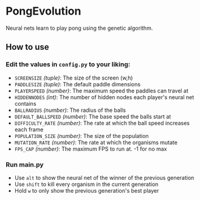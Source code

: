 # PongEvolution
Neural nets learn to play pong using the genetic algorithm.

## How to use

### Edit the values in `config.py` to your liking:

- `SCREENSIZE` *(tuple)*: The size of the screen (w,h)
- `PADDLESIZE` *(tuple)*: The default paddle dimensions
- `PLAYERSPEED` *(number)*: The maximum speed the paddles can travel at
- `HIDDENNODES` *(int)*: The number of hidden nodes each player's neural net contains
- `BALLRADIUS` *(number)*: The radius of the balls
- `DEFAULT_BALLSPEED` *(number)*: The base speed the balls start at
- `DIFFICULTY_RATE` *(number)*: The rate at which the ball speed increases each frame
- `POPULATION_SIZE` *(number)*: The size of the population
- `MUTATION_RATE` *(number)*: The rate at which the organisms mutate
- `FPS_CAP` *(number)*: The maximum FPS to run at. -1 for no max

### Run main.py

- Use `alt` to show the neural net of the winner of the previous generation
- Use `shift` to kill every organism in the current generation
- Hold `w` to only show the previous generation's best player
